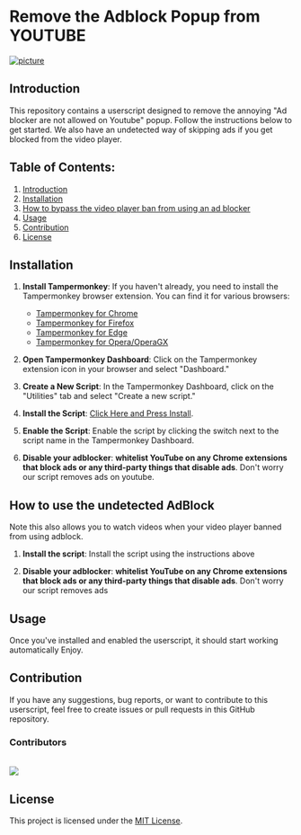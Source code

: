 # Remove the Adblock Popup from YOUTUBE
[![picture](https://github.com/TheRealJoelmatic/RemoveAdblockThing/blob/main/Thumnail.jpg?raw=true)](https://www.youtube.com/watch?v=jvSf10lgxs4&ab_channel=Joelmatic)
## Introduction

This repository contains a userscript designed to remove the annoying "Ad blocker are not allowed on Youtube" popup. Follow the instructions below to get started.
We also have an undetected way of skipping ads if you get blocked from the video player.

## Table of Contents:

1. [Introduction](#introduction)
2. [Installation](#installation)
3. [How to bypass the video player ban from using an ad blocker](#how-to-bypass-the-video-player-ban-from-using-an-ad-blocker)
4. [Usage](#usage)
5. [Contribution](#contribution)
6. [License](#license)

## Installation

1. **Install Tampermonkey**:
   If you haven't already, you need to install the Tampermonkey browser extension. You can find it for various browsers:
   - [Tampermonkey for Chrome](https://chrome.google.com/webstore/detail/tampermonkey/dhdgffkkebhmkfjojejmpbldmpobfkfo)
   - [Tampermonkey for Firefox](https://addons.mozilla.org/en-US/firefox/addon/tampermonkey/)
   - [Tampermonkey for Edge](https://microsoftedge.microsoft.com/addons/detail/tampermonkey/iikmkjmpaadaobahmlepeloendndfphd)
   - [Tampermonkey for Opera/OperaGX](https://addons.opera.com/en-gb/extensions/details/tampermonkey-beta/)

2. **Open Tampermonkey Dashboard**:
   Click on the Tampermonkey extension icon in your browser and select "Dashboard."

3. **Create a New Script**:
   In the Tampermonkey Dashboard, click on the "Utilities" tab and select "Create a new script."

4. **Install the Script**:
   [Click Here and Press Install](https://github.com/TheRealJoelmatic/RemoveAdblockThing/raw/main/Youtube-Ad-blocker-Reminder-Remover.user.js).

5. **Enable the Script**:
   Enable the script by clicking the switch next to the script name in the Tampermonkey Dashboard.

6. **Disable your adblocker**:
   **whitelist YouTube on any Chrome extensions that block ads or any third-party things that disable ads**. Don't worry our script removes ads on youtube.

## How to use the undetected AdBlock

Note this also allows you to watch videos when your video player banned from using adblock.

1. **Install the script**:
   Install the script using the instructions above

2. **Disable your adblocker**:
   **whitelist YouTube on any Chrome extensions that block ads or any third-party things that disable ads**. Don't worry our script removes ads


## Usage

Once you've installed and enabled the userscript, it should start working automatically Enjoy.

## Contribution

If you have any suggestions, bug reports, or want to contribute to this userscript, feel free to create issues or pull requests in this GitHub repository.

### Contributors

<br />
<a href="https://github.com/TheRealJoelmatic/RemoveAdblockThing/graphs/contributors">
  <img src="https://contrib.rocks/image?repo=TheRealJoelmatic/RemoveAdblockThing" />
</a>

## License

This project is licensed under the [MIT License](LICENSE).
